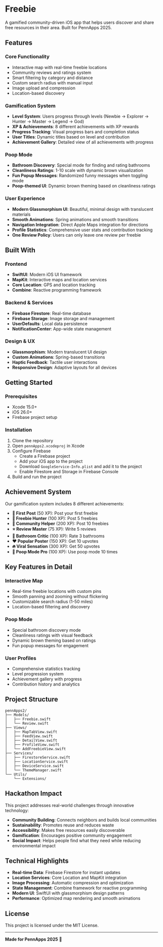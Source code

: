 # Freebie

A gamified community-driven iOS app that helps users discover and share free resources in their area. Built for PennApps 2025.

## Features

### Core Functionality
- Interactive map with real-time freebie locations
- Community reviews and ratings system
- Smart filtering by category and distance
- Custom search radius with manual input
- Image upload and compression
- Location-based discovery

### Gamification System
- **Level System**: Users progress through levels (Newbie → Explorer → Hunter → Master → Legend → God)
- **XP & Achievements**: 8 different achievements with XP rewards
- **Progress Tracking**: Visual progress bars and completion status
- **User Titles**: Dynamic titles based on level and contribution
- **Achievement Gallery**: Detailed view of all achievements with progress

### Poop Mode
- **Bathroom Discovery**: Special mode for finding and rating bathrooms
- **Cleanliness Ratings**: 1-10 scale with dynamic brown visualization
- **Fun Popup Messages**: Randomized funny messages when toggling mode
- **Poop-themed UI**: Dynamic brown theming based on cleanliness ratings

### User Experience
- **Modern Glassmorphism UI**: Beautiful, minimal design with translucent materials
- **Smooth Animations**: Spring animations and smooth transitions
- **Navigation Integration**: Direct Apple Maps integration for directions
- **Profile Statistics**: Comprehensive user stats and contribution tracking
- **One Review Policy**: Users can only leave one review per freebie

## Built With

### Frontend
- **SwiftUI**: Modern iOS UI framework
- **MapKit**: Interactive maps and location services
- **Core Location**: GPS and location tracking
- **Combine**: Reactive programming framework

### Backend & Services
- **Firebase Firestore**: Real-time database
- **Firebase Storage**: Image storage and management
- **UserDefaults**: Local data persistence
- **NotificationCenter**: App-wide state management

### Design & UX
- **Glassmorphism**: Modern translucent UI design
- **Custom Animations**: Spring-based transitions
- **Haptic Feedback**: Tactile user interactions
- **Responsive Design**: Adaptive layouts for all devices

## Getting Started

### Prerequisites

- Xcode 15.0+
- iOS 26.0+
- Firebase project setup

### Installation

1. Clone the repository
2. Open `pennApps2.xcodeproj` in Xcode
3. Configure Firebase
   - Create a Firebase project
   - Add your iOS app to the project
   - Download `GoogleService-Info.plist` and add it to the project
   - Enable Firestore and Storage in Firebase Console
4. Build and run the project

## Achievement System

Our gamification system includes 8 different achievements:

- **🎯 First Post** (50 XP): Post your first freebie
- **🏹 Freebie Hunter** (100 XP): Post 5 freebies  
- **🌟 Community Helper** (200 XP): Post 10 freebies
- **⭐ Review Master** (75 XP): Write 5 reviews
- **🚽 Bathroom Critic** (100 XP): Rate 3 bathrooms
- **❤️ Popular Poster** (150 XP): Get 10 upvotes
- **🔥 Viral Sensation** (300 XP): Get 50 upvotes
- **💩 Poop Mode Pro** (100 XP): Use poop mode 10 times

## Key Features in Detail

### Interactive Map
- Real-time freebie locations with custom pins
- Smooth panning and zooming without flickering
- Customizable search radius (1-50 miles)
- Location-based filtering and discovery

### Poop Mode
- Special bathroom discovery mode
- Cleanliness ratings with visual feedback
- Dynamic brown theming based on ratings
- Fun popup messages for engagement

### User Profiles
- Comprehensive statistics tracking
- Level progression system
- Achievement gallery with progress
- Contribution history and analytics

## Project Structure

```
pennApps2/
├── Models/
│   ├── Freebie.swift
│   └── Review.swift
├── Views/
│   ├── MapTabView.swift
│   ├── FeedView.swift
│   ├── DetailView.swift
│   ├── ProfileView.swift
│   └── AddFreebieView.swift
├── Services/
│   ├── FirestoreService.swift
│   ├── LocationService.swift
│   ├── DeviceService.swift
│   └── ThemeManager.swift
└── Utils/
    └── Extensions/
```

## Hackathon Impact

This project addresses real-world challenges through innovative technology:

- **Community Building**: Connects neighbors and builds local communities
- **Sustainability**: Promotes reuse and reduces waste
- **Accessibility**: Makes free resources easily discoverable
- **Gamification**: Encourages positive community engagement
- **Social Impact**: Helps people find what they need while reducing environmental impact

## Technical Highlights

- **Real-time Data**: Firebase Firestore for instant updates
- **Location Services**: Core Location and MapKit integration
- **Image Processing**: Automatic compression and optimization
- **State Management**: Combine framework for reactive programming
- **Modern UI**: SwiftUI with glassmorphism design patterns
- **Performance**: Optimized map rendering and smooth animations

## License

This project is licensed under the MIT License.

---

**Made for PennApps 2025** 🚀
